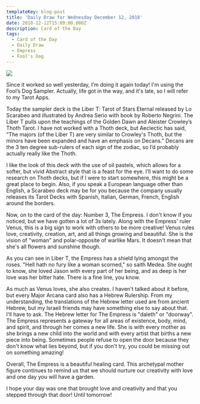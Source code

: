 ```yaml
---
templateKey: blog-post
title: 'Daily Draw for Wednesday December 12, 2018'
date: 2018-12-12T15:09:00.000Z
description: Card of the Day
tags:
  - Card of the Day
  - Daily Draw
  - Empress
  - Fool's Dog
---
```





![](/img/img_9131.jpg)

Since it worked so well yesterday, I’m doing it again today! I'm using the Fool’s Dog Sampler. Actually, life got in the way, and it's late, so I will refer to my Tarot Apps.



Today the sampler deck is the Liber T: Tarot of Stars Eternal released by Lo Scarabeo and illustrated by Andrea Serio with book by Roberto Negrini. The Liber T pulls upon the teachings of the Golden Dawn and Aleister Crowley’s Thoth Tarot. I have not worked with a Thoth deck, but Aeclectic has said, “The majors (of the Liber T) are very similar to Crowley's Thoth, but the minors have been expanded and have an emphasis on Decans.” Decans are the 3 ten degree sub-rulers of each sign of the zodiac, so I’d probably actually really like the Thoth. 



I like the look of this deck with the use of oil pastels, which allows for a softer, but vivid Abstract style that is a feast for the eye.  I’ll want to do some research on Thoth decks, but if I were to start somewhere, this might be a great place to begin. Also, if you speak a European language other than English, a Scarabeo deck may be for you because the company usually releases its Tarot Decks with Spanish, Italian, German, French, English around the borders. 



Now, on to the card of the day: Number 3, The Empress. I don't know if you noticed, but we have gotten a lot of 3s lately. Along with the Empress' ruler Venus, this is a big sign to work with others to be more creative! Venus rules love, creativity, creation, art, and all things growing and beautiful. She is the vision of "woman" and polar-opposite of warlike Mars. It doesn't mean that she's all flowers and sunshine though.



As you can see in Liber T, the Empress has a shield lying amongst the roses. "Hell hath no fury like a woman scorned," so saith Medea. She ought to know, she loved Jason with every part of her being, and as deep is her love was her bitter hate. There is a fine line, you know. 



As much as Venus loves, she also creates. I haven't talked about it before, but every Major Arcana card also has a Hebrew Rulership. From my understanding, the translations of the Hebrew letter used are from ancient Hebrew, but my Israeli friends may have something else to say about that. I'll have to ask.  The Hebrew letter for The Empress is "daleth" or  "doorway". The Empress represents a gateway for all areas of existence, body, mind, and spirit, and through her comes a new life. She is with every mother as she brings a new child into the world and with every artist that births a new piece into being.  Sometimes people refuse to open the door because they don't know what lies beyond, but if you don't try, you could be missing out on something amazing! 



Overall, The Empress is a beautiful healing card. This archetypal mother figure continues to remind us that we should nurture our creativity with love and one day you will have a garden. 



I hope your day was one that brought love and creativity and that you stepped through that door!  Until tomorrow!
